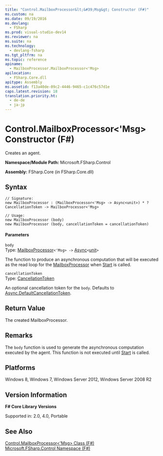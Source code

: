 ```yaml
---
title: "Control.MailboxProcessor&lt;&#39;Msg&gt; Constructor (F#)"
ms.custom: na
ms.date: 09/19/2016
ms.devlang: 
  - FSharp
ms.prod: visual-studio-dev14
ms.reviewer: na
ms.suite: na
ms.technology: 
  - devlang-fsharp
ms.tgt_pltfrm: na
ms.topic: reference
apiname: 
  - MailboxProcessor.MailboxProcessor<'Msg>
apilocation: 
  - FSharp.Core.dll
apitype: Assembly
ms.assetid: f13a40de-09c2-4446-9465-c1c476c57d1e
caps.latest.revision: 18
translation.priority.ht: 
  - de-de
  - ja-jp
---
```

# Control.MailboxProcessor&lt;&#39;Msg&gt; Constructor (F#)
Creates an agent.  
  
 **Namespace/Module Path:** Microsoft.FSharp.Control  
  
 **Assembly:** FSharp.Core (in FSharp.Core.dll)  
  
## Syntax  
  
```  
// Signature:  
new MailboxProcessor : (MailboxProcessor<'Msg> -> Async<unit>) * ?CancellationToken -> MailboxProcessor<'Msg>  
  
// Usage:  
new MailboxProcessor (body)  
new MailboxProcessor (body, cancellationToken = cancellationToken)  
```  
  
#### Parameters  
 `body`  
 Type: [MailboxProcessor](../vs140/Control.MailboxProcessor--Msg--Class--F#-.md)`<'Msg> ->` [Async](../Topic/Control.Async%3C'T%3E%20Type%20\(F%23\).md)`<`[unit](../vs140/Core.unit-Type-Abbreviation--F#-.md)`>`  
  
 The function to produce an asynchronous computation that will be executed as the read loop for the [MailboxProcessor](../vs140/Control.MailboxProcessor--Msg--Class--F#-.md) when [Start](../vs140/MailboxProcessor.Start--Msg--Method--F#-.md) is called.  
  
 `cancellationToken`  
 Type: [CancellationToken](../Topic/Threading.CancellationToken%20Structure%20\(F%23\).md)  
  
 An optional cancellation token for the `body`. Defaults to [Async.DefaultCancellationToken](../Topic/Async.DefaultCancellationToken%20Property%20\(F%23\).md).  
  
## Return Value  
 The created MailboxProcessor.  
  
## Remarks  
 The `body` function is used to generate the asynchronous computation executed by the agent. This function is not executed until [Start](../vs140/MailboxProcessor.Start--Msg--Method--F#-.md) is called.  
  
## Platforms  
 Windows 8, Windows 7, Windows Server 2012, Windows Server 2008 R2  
  
## Version Information  
 **F# Core Library Versions**  
  
 Supported in: 2.0, 4.0, Portable  
  
## See Also  
 [Control.MailboxProcessor<'Msg> Class (F#)](../vs140/Control.MailboxProcessor--Msg--Class--F#-.md)   
 [Microsoft.FSharp.Control Namespace (F#)](../vs140/Microsoft.FSharp.Control-Namespace--F#-.md)